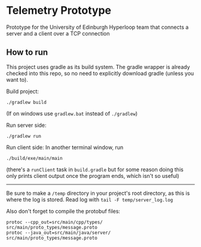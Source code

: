 # Telemetry Prototype

Prototype for the University of Edinburgh Hyperloop team that connects a server and a client over a TCP connection

## How to run
This project uses gradle as its build system. The gradle wrapper is already checked into this repo, so no need to explicitly download gradle (unless you want to).

Build project:
```
./gradlew build
```
(If on windows use `gradlew.bat` instead of `./gradlew`)

Run server side:
```
./gradlew run
```

Run client side: In another terminal window, run
```
./build/exe/main/main
```
(there's a `runClient` task in `build.gradle` but for some reason doing this only prints client output once the program ends, which isn't so useful)

---

Be sure to make a `/temp` directory in your project's root directory, as this is where the log is stored. Read log with `tail -F temp/server_log.log`

Also don't forget to compile the protobuf files:
```
protoc --cpp_out=src/main/cpp/types/ src/main/proto_types/message.proto
protoc --java_out=src/main/java/server/ src/main/proto_types/message.proto
```
